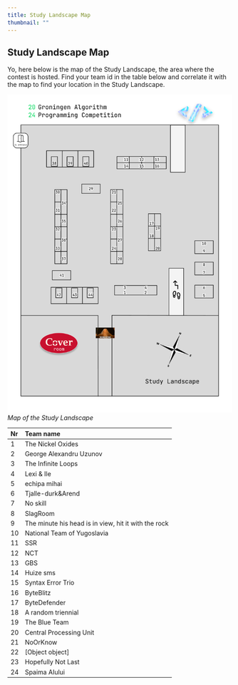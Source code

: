 ```yaml
---
title: Study Landscape Map
thumbnail: ""
---
```


## Study Landscape Map

Yo, here below is the map of the Study Landscape, the area where the contest is hosted. Find your team id in the table below and correlate it with the map to find your location in the Study Landscape.

![Study Landscape Map](/sl-map/sl-map.png)
_Map of the Study Landscape_

| Nr  | Team name                                            |
| :-- | :--------------------------------------------------- |
| 1   | The Nickel Oxides                                    |
| 2   | George Alexandru Uzunov                              |
| 3   | The Infinite Loops                                   |
| 4   | Lexi & Ile                                           |
| 5   | echipa mihai                                         |
| 6   | Tjalle-durk&Arend                                    |
| 7   | No skill                                             |
| 8   | SlagRoom                                             |
| 9   | The minute his head is in view, hit it with the rock |
| 10  | National Team of Yugoslavia                          |
| 11  | SSR                                                  |
| 12  | NCT                                                  |
| 13  | GBS                                                  |
| 14  | Huize sms                                            |
| 15  | Syntax Error Trio                                    |
| 16  | ByteBlitz                                            |
| 17  | ByteDefender                                         |
| 18  | A random triennial                                   |
| 19  | The Blue Team                                        |
| 20  | Central Processing Unit                              |
| 21  | NoOrKnow                                             |
| 22  | [Object object]                                      |
| 23  | Hopefully Not Last                                   |
| 24  | Spaima AIului                                        |
